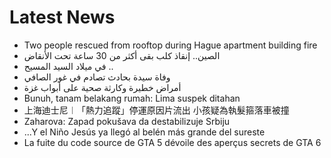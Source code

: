 # Latest News
-  Two people rescued from rooftop during Hague apartment building fire
-  الصين.. إنقاذ كلب بقى أكثر من 30 ساعة تحت الأنقاض
-  في ميلاد السيد المسيح ..
-  وفاة سيدة بحادث تصادم في غور الصافي
-  أمراض خطيرة وكارثة صحية على أبواب غزة
-  Bunuh, tanam belakang rumah: Lima suspek ditahan
-  上海迪士尼︱「熱力追蹤」停運原因片流出 小孩疑為執髮箍落車被撞
-  Zaharova: Zapad pokušava da destabilizuje Srbiju
-  ...Y el Niño Jesús ya llegó al belén más grande del sureste
-  La fuite du code source de GTA 5 dévoile des aperçus secrets de GTA 6
